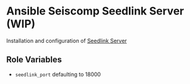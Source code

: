 Ansible Seiscomp Seedlink Server (WIP)
======================================

Installation and configuration of [Seedlink Server](https://github.com/SeisComP/seedlink)

Role Variables
--------------

 * `seedlink_port` defaulting to 18000
 
